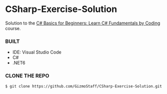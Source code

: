 # CSharp-Exercise-Solution
Solution to the  [C# Basics for Beginners: Learn C# Fundamentals by Coding](https://www.udemy.com/course/csharp-tutorial-for-beginners/) course.


### BUILT
- IDE: Visual Studio Code
- C#
- .NET6

### CLONE THE REPO

```
$ git clone https://github.com/GizmoStaff/CSharp-Exercise-Solution.git
```
